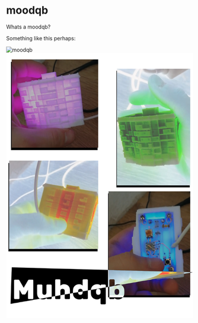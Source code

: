 # moodqb

Whats a moodqb?

Something like this perhaps:

![moodqb](https://user-images.githubusercontent.com/54320832/179708035-f5bf5243-ba0b-43e3-bb05-1d6e2d34483d.jpeg)
![muhqb](https://github.com/sklf81/moodqb/blob/main/moodqb.png)
